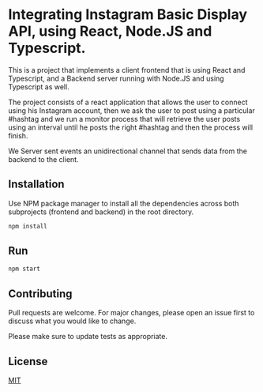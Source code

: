 # Integrating Instagram Basic Display API, using React, Node.JS and Typescript.

This is a project that implements a client frontend that is using React and Typescript, and a Backend server running with Node.JS and using Typescript as well.

The project consists of a react application that allows the user to connect using his Instagram account, then we ask the user to post using a particular #hashtag and we run a monitor process that will retrieve the user posts using an interval until he posts the right #hashtag and then the process will finish.

We Server sent events an unidirectional channel that sends data from the backend to the client.

## Installation

Use NPM package manager to install all the dependencies across both subprojects (frontend and backend) in the root directory.

```bash
npm install
```

## Run

```python
npm start
```

## Contributing
Pull requests are welcome. For major changes, please open an issue first to discuss what you would like to change.

Please make sure to update tests as appropriate.

## License
[MIT](https://choosealicense.com/licenses/mit/)